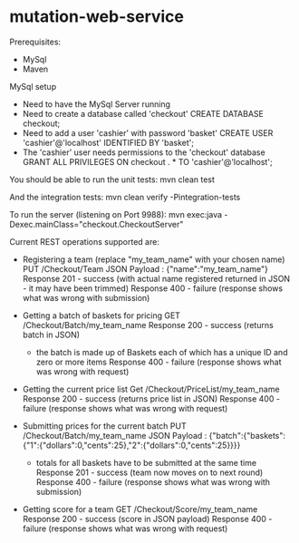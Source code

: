 mutation-web-service
====================

Prerequisites:
- MySql
- Maven

MySql setup
* Need to have the MySql Server running
* Need to create a database called 'checkout'
    CREATE DATABASE checkout;
* Need to add a user 'cashier' with password 'basket'
    CREATE USER 'cashier'@'localhost' IDENTIFIED BY 'basket';
* The 'cashier' user needs permissions to the 'checkout' database
    GRANT ALL PRIVILEGES ON checkout . * TO 'cashier'@'localhost';

You should be able to run the unit tests:
    mvn clean test

And the integration tests:
    mvn clean verify -Pintegration-tests

To run the server (listening on Port 9988):
    mvn exec:java -Dexec.mainClass="checkout.CheckoutServer"

Current REST operations supported are:

* Registering a team (replace "my_team_name" with your chosen name)
    PUT /Checkout/Team
    JSON Payload : {"name":"my_team_name"}
    Response 201 - success (with actual name registered returned in JSON - it may have been trimmed)
    Response 400 - failure (response shows what was wrong with submission)

* Getting a batch of baskets for pricing
    GET /Checkout/Batch/my_team_name
    Response 200 - success (returns batch in JSON)
    - the batch is made up of Baskets each of which has a unique ID
      and zero or more items
    Response 400 - failure (response shows what was wrong with request)

* Getting the current price list
    Get /Checkout/PriceList/my_team_name
    Response 200 - success (returns price list in JSON)
    Response 400 - failure (response shows what was wrong with request)

* Submitting prices for the current batch
    PUT /Checkout/Batch/my_team_name
    JSON Payload : {"batch":{"baskets":{"1":{"dollars":0,"cents":25},"2":{"dollars":0,"cents":25}}}}
    - totals for all baskets have to be submitted at the same time
    Response 201 - success (team now moves on to next round)
    Response 400 - failure (response shows what was wrong with submission)

* Getting score for a team
    GET /Checkout/Score/my_team_name
    Response 200 - success (score in JSON payload)
    Response 400 - failure (response shows what was wrong with request)

